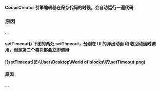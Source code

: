 #### CocosCreator 引擎编辑器在保存代码的时候，会自动运行一遍代码

### 原因

...



#### setTimeout() 下图的两处 setTimeout，分别在 UI 的弹出动画 和 收回动画时调用，但是第二个每次都会立即调用

#### ![setTimeout](E:\User\Desktop\World of blocks\坑\setTimeout.png)

#### 原因

...